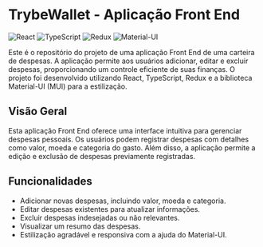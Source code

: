 # TrybeWallet - Aplicação Front End

![React](https://img.shields.io/badge/React-17.0.2-blue?logo=react&logoColor=white)
![TypeScript](https://img.shields.io/badge/TypeScript-4.4.4-blue?logo=typescript&logoColor=white)
![Redux](https://img.shields.io/badge/Redux-4.1.1-purple?logo=redux&logoColor=white)
![Material-UI](https://img.shields.io/badge/Material--UI-5.0.0-blue?logo=material-ui&logoColor=white)

Este é o repositório do projeto de uma aplicação Front End de uma carteira de despesas. A aplicação permite aos usuários adicionar, editar e excluir despesas, proporcionando um controle eficiente de suas finanças. O projeto foi desenvolvido utilizando React, TypeScript, Redux e a biblioteca Material-UI (MUI) para a estilização.

## Visão Geral

Esta aplicação Front End oferece uma interface intuitiva para gerenciar despesas pessoais. Os usuários podem registrar despesas com detalhes como valor, moeda e categoria do gasto. Além disso, a aplicação permite a edição e exclusão de despesas previamente registradas.

## Funcionalidades

- Adicionar novas despesas, incluindo valor, moeda e categoria.
- Editar despesas existentes para atualizar informações.
- Excluir despesas indesejadas ou não relevantes.
- Visualizar um resumo das despesas.
- Estilização agradável e responsiva com a ajuda do Material-UI.
